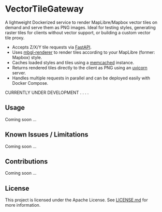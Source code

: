 # VectorTileGateway
A lightweight Dockerized service to render MapLibre/Mapbox vector tiles on demand and serve them as PNG images.
Ideal for testing styles, generating raster tiles for clients without vector support, or building a custom vector tile proxy.

- Accepts Z/X/Y tile requests via [FastAPI](https://github.com/fastapi/fastapi).
- Uses [mbgl-renderer](https://github.com/consbio/mbgl-renderer) to render tiles according to your MapLibre (former: Mapbox) style.
- Caches loaded styles and tiles using a [memcached](https://github.com/memcached/memcached) instance.
- Returns rendered tiles directly to the client as PNG using an [uvicorn](https://github.com/encode/uvicorn) server.
- Handles multiple requests in parallel and can be deployed easily with Docker Compose.

CURRENTLY UNDER DEVELOPMENT . . . .

## Usage
Coming soon ...

## Known Issues / Limitations
Coming soon ...

## Contributions
Coming soon ...

## License
This project is licensed under the Apache License. See [LICENSE.md](LICENSE.md) for more information.